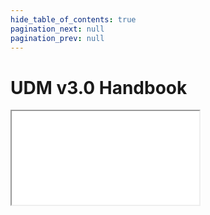 ```yaml
---
hide_table_of_contents: true
pagination_next: null
pagination_prev: null
---
```


# UDM v3.0 Handbook

<iframe src="/data-standard-docs/handbook/v3.0/"
  title="Data Standard v3.0 Handbook" />
